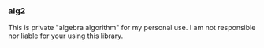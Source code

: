 ### alg2

This is private "algebra algorithm" for my personal use. I am not responsible nor liable for your using this library.
